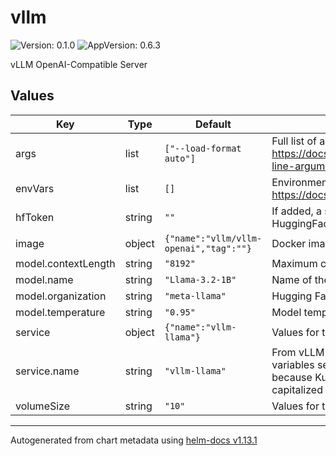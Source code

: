 # vllm

![Version: 0.1.0](https://img.shields.io/badge/Version-0.1.0-informational?style=flat-square) ![AppVersion: 0.6.3](https://img.shields.io/badge/AppVersion-0.6.3-informational?style=flat-square)

vLLM OpenAI-Compatible Server

## Values

| Key | Type | Default | Description |
|-----|------|---------|-------------|
| args | list | `["--load-format auto"]` | Full list of arguments can be found here: https://docs.vllm.ai/en/latest/serving/openai_compatible_server.html#command-line-arguments-for-the-server  |
| envVars | list | `[]` | Environment variables, full list can be found here: https://docs.vllm.ai/en/latest/serving/env_vars.html |
| hfToken | string | `""` | If added, a secret is created and mounted to the vLLM pod to pull models from HuggingFace |
| image | object | `{"name":"vllm/vllm-openai","tag":""}` | Docker images hosted here: https://hub.docker.com/r/vllm/vllm-openai/tags  |
| model.contextLength | string | `"8192"` | Maximum context length for the model |
| model.name | string | `"Llama-3.2-1B"` | Name of the model to pull |
| model.organization | string | `"meta-llama"` | Hugging Face organization hosting the model |
| model.temperature | string | `"0.95"` | Model temperature |
| service | object | `{"name":"vllm-llama"}` | Values for the Kubernetes service |
| service.name | string | `"vllm-llama"` | From vLLM docs: please do not name the service as vllm, otherwise environment variables set by Kubernetes might conflict with vLLM’s environment variables, because Kubernetes sets environment variables for each service with the capitalized service name as the prefix |
| volumeSize | string | `"10"` | Values for the PVC |

----------------------------------------------
Autogenerated from chart metadata using [helm-docs v1.13.1](https://github.com/norwoodj/helm-docs/releases/v1.13.1)
